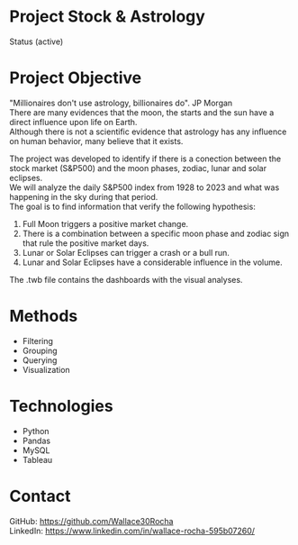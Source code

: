 # Project Stock & Astrology
Status (active)

# Project Objective
"Millionaires don't use astrology, billionaires do". JP Morgan  
There are many evidences that the moon, the starts and the sun have a direct influence upon life on Earth.  
Although there is not a scientific evidence that astrology has any influence on human behavior, many believe that it exists.   

The project was developed to identify if there is a conection between the stock market (S&P500) and the moon phases, zodiac, lunar and solar eclipses.  
We will analyze the daily S&P500 index from 1928 to 2023 and what was happening in the sky during that period.  
The goal is to find information that verify the following hypothesis:  
1. Full Moon triggers a positive market change.  
3. There is a combination between a specific moon phase and zodiac sign that rule the positive market days.  
2. Lunar or Solar Eclipses can trigger a crash or a bull run.  
3. Lunar and Solar Eclipses have a considerable influence in the volume.  

The .twb file contains the dashboards with the visual analyses.  

# Methods  
* Filtering  
* Grouping  
* Querying  
* Visualization  

# Technologies  
* Python  
* Pandas  
* MySQL  
* Tableau  

# Contact
GitHub: https://github.com/Wallace30Rocha  
LinkedIn: https://www.linkedin.com/in/wallace-rocha-595b07260/



